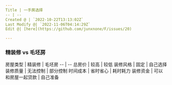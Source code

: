 ```yaml
---
Title | 一手房选择
-- | --
Created @ | `2022-10-22T13:13:02Z`
Last Modify @| `2022-11-06T04:14:29Z`
Edit @| [here](https://github.com/junxnone/F/issues/20)

---
```

### 精装修 vs 毛坯房

房屋类型 | 精装修 | 毛坯房 
-- | --
总房价 | 较高 | 较低
装修风格 | 固定 | 自己选择
装修质量 | 无法控制 | 部分控制
时间成本 | 省时省心 | 耗时耗力
装修资金 | 可以和房屋一起贷款 | 自己准备


